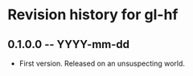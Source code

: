 # Revision history for gl-hf

## 0.1.0.0 -- YYYY-mm-dd

* First version. Released on an unsuspecting world.
